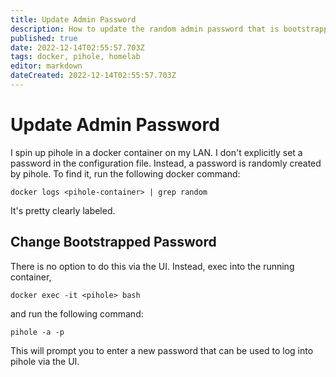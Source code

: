 ```yaml
---
title: Update Admin Password
description: How to update the random admin password that is bootstrapped by pihole.
published: true
date: 2022-12-14T02:55:57.703Z
tags: docker, pihole, homelab
editor: markdown
dateCreated: 2022-12-14T02:55:57.703Z
---
```


# Update Admin Password

I spin up pihole in a docker container on my LAN. I don't explicitly set a password in the configuration file. Instead, a password is randomly created by pihole. To find it, run the following docker command: 

```
docker logs <pihole-container> | grep random
```

It's pretty clearly labeled. 

## Change Bootstrapped Password

There is no option to do this via the UI. Instead, exec into the running container, 

```
docker exec -it <pihole> bash
```

and run the following command: 

```
pihole -a -p
```

This will prompt you to enter a new password that can be used to log into pihole via the UI. 